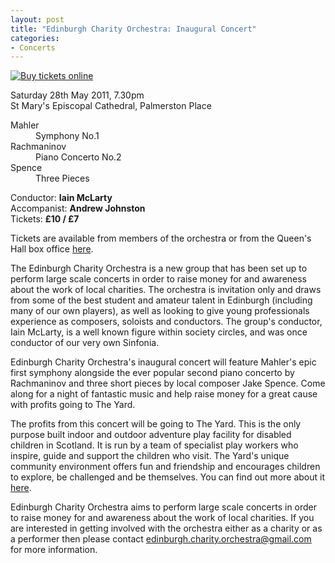 ```yaml
---
layout: post
title: "Edinburgh Charity Orchestra: Inaugural Concert"
categories:
- Concerts
---
```


[![Buy tickets online](http://eums.eusa.ed.ac.uk/wp-content/uploads/images/w620/posters/edcharityorch_poster01.jpg)](http://www.thequeenshall.net/elsewhere/shows/edinburgh-charity-orchestra-2)

<p class="hero">
Saturday 28th May 2011, 7.30pm<br>
St Mary's Episcopal Cathedral, Palmerston Place
</p>

<dl class="clearfix">
<dt>Mahler</dt> <dd>Symphony No.1</dd>
<dt>Rachmaninov</dt> <dd> Piano Concerto No.2</dd>
<dt>Spence</dt> <dd>Three Pieces</dd>
</dl>

Conductor: **Iain McLarty**<br>
Accompanist: **Andrew Johnston**<br>
Tickets: **&pound;10 / &pound;7**

Tickets are available from members of the orchestra or from the Queen's Hall
box office
[here](http://www.thequeenshall.net/elsewhere/shows/edinburgh-charity-orchestra-2).

The Edinburgh Charity Orchestra is a new group that has been set up to perform
large scale concerts in order to raise money for and awareness about the work
of local charities. The orchestra is invitation only and draws from some of the
best student and amateur talent in Edinburgh (including many of our own
players), as well as looking to give young professionals experience as
composers, soloists and conductors. The group's conductor, Iain McLarty, is a
well known figure within society circles, and was once conductor of our very
own Sinfonia.

Edinburgh Charity Orchestra's inaugural concert will feature Mahler's epic
first symphony alongside the ever popular second piano concerto by Rachmaninov
and three short pieces by local composer Jake Spence. Come along for a night of
fantastic music and help raise money for a great cause with profits going to
The Yard.

The profits from this concert will be going to The Yard. This is the only
purpose built indoor and outdoor adventure play facility for disabled children
in Scotland. It is run by a team of specialist play workers who inspire, guide
and support the children who visit. The Yard's unique community environment
offers fun and friendship and encourages children to explore, be challenged and
be themselves. You can find out more about it
[here](http://www.theyardscotland.org.uk/).

Edinburgh Charity Orchestra aims to perform large scale concerts in order to
raise money for and awareness about the work of local charities. If you are
interested in getting involved with the orchestra either as a charity or as a
performer then please contact [edinburgh.charity.orchestra@gmail.com](mailto:edinburgh.charity.orchestra@gmail.com)
for more information.
